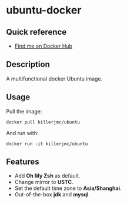 # ubuntu-docker

## Quick reference

+ [Find me on Docker Hub](https://hub.docker.com/r/killerjmc/ubuntu)

## Description

A multifunctional docker Ubuntu image.

## Usage

Pull the image:

```shell
docker pull killerjmc/ubuntu
```

And run with:

```shell
docker run -it killerjmc/ubuntu
```

## Features

+ Add **Oh My Zsh** as default.
+ Change mirror to  **USTC**.
+ Set the default time zone to **Asia/Shanghai**.
+ Out-of-the-box **jdk** and **mysql**.